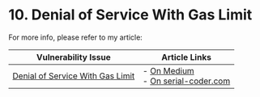 # 10. Denial of Service With Gas Limit

For more info, please refer to my article:

| Vulnerability Issue | Article Links |
| --- | --- |
| [Denial of Service With Gas Limit]() | - [On Medium](https://medium.com/valixconsulting/solidity-security-by-example-10-denial-of-service-with-gas-limit-346e87e2ef78)<br /> - [On serial-coder.com](https://www.serial-coder.com/post/solidity-smart-contract-security-by-example-10-denial-of-service-with-gas-limit/) |